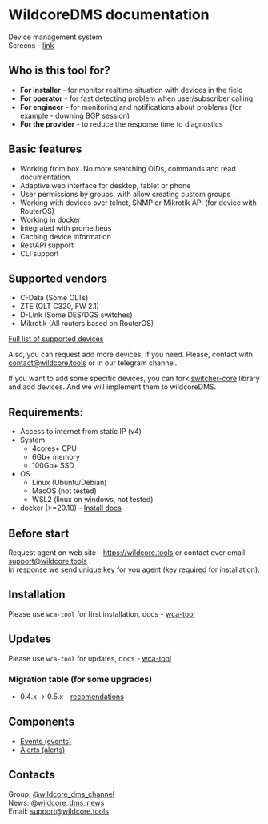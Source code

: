# WildcoreDMS documentation
Device management system     
Screens - [link](./wca/agent-screens.md)

## Who is this tool for?
- **For installer** - for monitor realtime situation with devices in the field 
- **For operator** - for fast detecting problem when user/subscriber calling
- **For engineer** - for monitoring and notifications about problems (for example - downing BGP session) 
- **For the provider** - to reduce the response time to diagnostics

## Basic features
- Working from box. No more searching OIDs, commands and read documentation.   
- Adaptive web interface for desktop, tablet or phone
- User permissions by groups, with allow creating custom groups
- Working with devices over telnet, SNMP or Mikrotik API (for device with RouterOS)
- Working in docker
- Integrated with prometheus
- Caching device information
- RestAPI support
- CLI support

## Supported vendors
- C-Data (Some OLTs)
- ZTE (OLT C320, FW 2.1)
- D-Link (Some DES/DGS switches)
- Mikrotik (All routers based on RouterOS)

[Full list of supported devices](https://github.com/meklis/switcher-core/blob/master/docs/DEVICES.md)      

Also, you can request add more devices, if you need. Please, contact with contact@wildcore.tools or in our telegram channel.  
    
If you want to add some specific devices, you can fork [switcher-core](https://github.com/meklis/switcher-core) library and add devices.
And we will implement them to wildcoreDMS.    


## Requirements:
* Access to internet from static IP (v4)
* System
  * 4cores+ CPU
  * 6Gb+ memory 
  * 100Gb+ SSD
* OS
  * Linux (Ubuntu/Debian)
  * MacOS (not tested)
  * WSL2 (linux on windows, not tested)
* docker (>=20.10) - [Install docs](https://docs.docker.com/engine/install/)

## Before start
Request agent on web site - https://wildcore.tools or contact over email support@wildcore.tools  .    
In response we send unique key for you agent (key required for installation).

## Installation
Please use `wca-tool` for first installation, docs -  [wca-tool](/wca-tools/README.md)

## Updates 
Please use `wca-tool` for updates, docs -  [wca-tool](/wca-tools/README.md)

### Migration table (for some upgrades)
* 0.4.x -> 0.5.x - [recomendations](migrates/0.4.x_0.5.x.md)

## Components
* [Events (events)](wca/components/events.md) 
* [Alerts (alerts)](wca/components/alerts.md) 


## Contacts
Group: [@wildcore_dms_channel](https://t.me/wildcore_dms_channel)   
News: [@wildcore_dms_news](https://t.me/wildcore_dms)   
Email: support@wildcore.tools   
